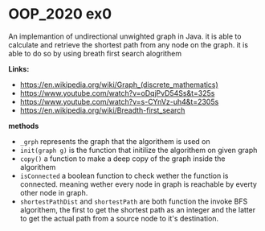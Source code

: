 # OOP_2020 ex0
An implemantion of undirectional unwighted graph in Java. it is able to calculate and retrieve the shortest path from any node on the graph.
it is able to do so by using breath first search alogrithem

**Links:**
* https://en.wikipedia.org/wiki/Graph_(discrete_mathematics)
* https://www.youtube.com/watch?v=oDqjPvD54Ss&t=325s
* https://www.youtube.com/watch?v=s-CYnVz-uh4&t=2305s
* https://en.wikipedia.org/wiki/Breadth-first_search

**methods**

* `_grph` represents the graph that the algorithem is used on
* `init(graph g)` is the function that initilize the algorithem on given graph
* `copy()` a function to make a deep copy of the graph inside the algorithem
* `isConnected` a boolean function to check wether the function is connected. meaning wether every node in graph is reachable by everty other node in graph.
* `shortestPathDist` and `shortestPath` are both function the invoke BFS algorithem, the first to get the shortest path as an integer and the latter to get the actual path from a source node to it's destination.
